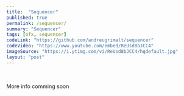 ```yaml
---
title:  "Sequencer"
published: true
permalink: /sequencer/
summary: "Sequencer"
tags: [ofx, sequencer]
codeLink: "https://github.com/andreugrimalt/sequencer"
codeVideo: "https://www.youtube.com/embed/ReUsd8bJCC4"
imageSource: "https://i.ytimg.com/vi/ReUsd8bJCC4/hqdefault.jpg"
layout: "post"
---
```


<br/>
<p>More info comming soon</p>
